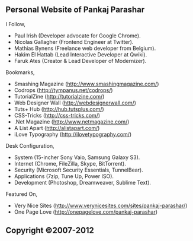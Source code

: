 Personal Website of Pankaj Parashar
-----------------------------------

I Follow,
- Paul Irish (Developer advocate for Google Chrome).
- Nicolas Gallagher (Frontend Engineer at Twitter).
- Mathias Bynens (Freelance web developer from Belgium).
- Hakim El Hattab (Lead Interactive Developer at Qwiki).
- Faruk Ates (Creator & Lead Developer of Modernizer).

Bookmarks,
- Smashing Magazine (http://www.smashingmagazine.com/)
- Codrops (http://tympanus.net/codrops/)
- TutorialZine (http://tutorialzine.com/)
- Web Designer Wall (http://webdesignerwall.com/)
- Tuts+ Hub (http://hub.tutsplus.com/)
- CSS-Tricks (http://css-tricks.com/)
- .Net Magazine (http://www.netmagazine.com/)
- A List Apart (http://alistapart.com/)
- iLove Typography (http://ilovetypography.com/)

Desk Configuration,
- System (15-incher Sony Vaio, Samsung Galaxy S3).
- Internet (Chrome, FileZilla, Skype, BitTorrent).
- Security (Microsoft Security Essentials, TunnelBear).
- Applications (7zip, Tune Up, Power ISO).
- Development (Photoshop, Dreamweaver, Sublime Text).

Featured On,
- Very Nice Sites (http://www.verynicesites.com/sites/pankaj-parashar/)
- One Page Love (http://onepagelove.com/pankaj-parashar)


Copyright ©2007-2012
---------------------------------------------------------------------------
